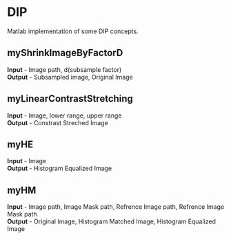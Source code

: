 # DIP
Matlab implementation of some DIP concepts.

## myShrinkImageByFactorD
**Input** - Image path, d(subsample factor) <br/>
**Output** - Subsampled image, Original Image

## myLinearContrastStretching
**Input** - Image, lower range, upper range <br/>
**Output** - Constrast Streched Image


## myHE
**Input** - Image <br/>
**Output** - Histogram Equalized Image


## myHM
**Input** - Image path, Image Mask path, Refrence Image path, Refrence Image Mask path <br/>
**Output** - Original Image, Histogram Matched Image, Histogram Equalized Image
